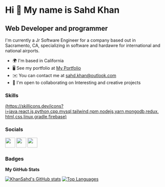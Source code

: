 Hi 👋 My name is Sahd Khan 
==========================  

Web Developer and programmer 
----------------------------  

I'm currently a Jr Software Engineer for a company based out in Sacramento, CA, specializing in software and hardawre for international and national airports. 
* 🌍  I'm based in California 
* 🖥️  See my portfolio at [My Portfolio](https://khansahd.github.io/)
* ✉️  You can contact me at [sahd.khan@outlook.com](mailto:sahd.khan@outlook.com) 
* 🤝  I'm open to collaborating on Interesting and creative projects 

### Skills
[(https://skillicons.dev/icons?i=java,react,js,python,cpp,mysql,tailwind,npm,nodejs,yarn,mongodb,redux,html,css,linux,gradle,firebase)](https://skillicons.dev)

### Socials  

<p align="left"> <a href="https://www.github.com/KhanSahd" target="_blank" rel="noreferrer"><img src="https://raw.githubusercontent.com/danielcranney/readme-generator/main/public/icons/socials/github.svg" width="32" height="32" /></a> <a href="http://www.instagram.com/sxhd.1" target="_blank" rel="noreferrer"><img src="https://raw.githubusercontent.com/danielcranney/readme-generator/main/public/icons/socials/instagram.svg" width="32" height="32" /></a> <a href="https://www.linkedin.com/in/sahdkhan" target="_blank" rel="noreferrer"><img src="https://raw.githubusercontent.com/danielcranney/readme-generator/main/public/icons/socials/linkedin.svg" width="32" height="32" /></a></p>

### Badges

<b>My GitHub Stats</b>

<a href="http://www.github.com/KhanSahd"><img src="https://github-readme-stats.vercel.app/api?username=KhanSahd&show_icons=true&hide=&count_private=true&title_color=0891b2&text_color=ffffff&icon_color=0891b2&bg_color=1c1917&hide_border=true&show_icons=true" alt="KhanSahd's GitHub stats" /></a>
<a href="https://github.com/KhanSahd" align="left"><img src="https://github-readme-stats.vercel.app/api/top-langs/?username=KhanSahd&langs_count=10&title_color=0891b2&text_color=ffffff&icon_color=0891b2&bg_color=1c1917&hide_border=true&locale=en&custom_title=Top%20%Languages" alt="Top Languages" /></a>

